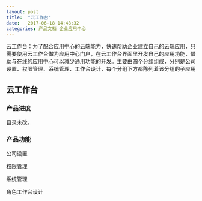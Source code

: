 ```yaml
---
layout: post
title:  "云工作台"
date:   2017-06-18 14:48:32
categories: 产品文档 企业应用中心
---
```


云工作台：为了配合应用中心的云端能力，快速帮助企业建立自己的云端应用，只需要使用云工作台做为应用中心门户，在云工作台界面里开发自己的应用功能，借助与在线的应用中心可以减少通用功能的开发。主要由四个分组组成，分别是公司设置、权限管理、系统管理、工作台设计，每个分组下方都陈列着该分组的子应用

## 云工作台

### 产品进度

目录未改。

### 产品功能

公司设置

权限管理

系统管理

角色工作台设计
